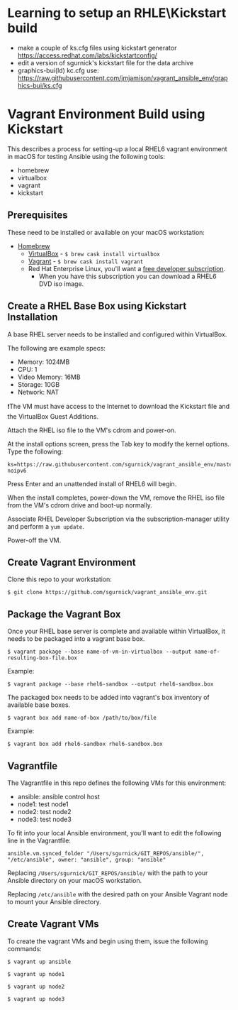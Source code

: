 # Learning to setup an RHLE\Kickstart build

- make a couple of ks.cfg files using kickstart generator <https://access.redhat.com/labs/kickstartconfig/>  
- edit a version of sgurnick's kickstart file for the data archive
- graphics-bui(ld) kc.cfg use: <https://raw.githubusercontent.com/jmjamison/vagrant_ansible_env/graphics-bui/ks.cfg>

# Vagrant Environment Build using Kickstart

This describes a process for setting-up a local RHEL6 vagrant environment in macOS for testing Ansible using the following tools:
- homebrew
- virtualbox
- vagrant
- kickstart

## Prerequisites

These need to be installed or available on your macOS workstation:
- [Homebrew](https://brew.sh/)
  - [VirtualBox](https://www.virtualbox.org/) - ```$ brew cask install virtualbox```
  - [Vagrant](https://www.vagrantup.com/) - ```$ brew cask install vagrant```
  - Red Hat Enterprise Linux, you'll want a [free developer subscription](https://developers.redhat.com/blog/2016/03/31/no-cost-rhel-developer-subscription-now-available/).
    - When you have this subscription you can download a RHEL6 DVD iso image.

## Create a RHEL Base Box using Kickstart Installation
A base RHEL server needs to be installed and configured within VirtualBox.

The following are example specs:

- Memory: 1024MB
- CPU: 1
- Video Memory: 16MB
- Storage: 10GB
- Network: NAT

:heavy_exclamation_mark:The VM must have access to the Internet to download the Kickstart file and the VirtualBox Guest Additions.

Attach the RHEL iso file to the VM's cdrom and power-on.

At the install options screen, press the Tab key to modify the kernel options. Type the following:
```
ks=https://raw.githubusercontent.com/sgurnick/vagrant_ansible_env/master/ks.cfg noipv6
```
Press Enter and an unattended install of RHEL6 will begin.

When the install completes, power-down the VM, remove the RHEL iso file from the VM's cdrom drive and boot-up normally.

Associate RHEL Developer Subscription via the subscription-manager utility and perform a ```yum update```.

Power-off the VM.

## Create Vagrant Environment
Clone this repo to your workstation:
```
$ git clone https://github.com/sgurnick/vagrant_ansible_env.git
```
## Package the Vagrant Box
Once your RHEL base server is complete and available within VirtualBox, it needs to be packaged into a vagrant base box.

```
$ vagrant package --base name-of-vm-in-virtualbox --output name-of-resulting-box-file.box
```
Example:
```
$ vagrant package --base rhel6-sandbox --output rhel6-sandbox.box
```

The packaged box needs to be added into vagrant's box inventory of available base boxes.
```
$ vagrant box add name-of-box /path/to/box/file
```
Example:
```
$ vagrant box add rhel6-sandbox rhel6-sandbox.box
```

## Vagrantfile
The Vagrantfile in this repo defines the following VMs for this environment:
- ansible: ansible control host
- node1: test node1
- node2: test node2
- node3: test node3

To fit into your local Ansible environment, you'll want to edit the following line in the Vagrantfile:
```
ansible.vm.synced_folder "/Users/sgurnick/GIT_REPOS/ansible/", "/etc/ansible", owner: "ansible", group: "ansible"
```
Replacing ```/Users/sgurnick/GIT_REPOS/ansible/``` with the path to your Ansible directory on your macOS workstation.

Replacing ```/etc/ansible``` with the desired path on your Ansible Vagrant node to mount your Ansible directory. 

## Create Vagrant VMs
To create the vagrant VMs and begin using them, issue the following commands:
```
$ vagrant up ansible

$ vagrant up node1

$ vagrant up node2

$ vagrant up node3
```

